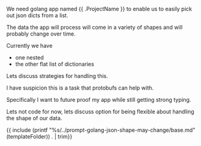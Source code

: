 We need golang app named {{ .ProjectName }} to enable us to easily pick out json dicts from a list.

The data the app will process will come in a variety of shapes and will probably change over time.

Currently we have

- one nested
- the other flat list of dictionaries

Lets discuss strategies for handling this.

I have suspicion this is a task that protobufs can help with.

Specifically I want to future proof my app while still getting strong typing.

Lets not code for now, lets discuss option for being flexible about handling the shape of our data.

{{ include (printf "%s/../prompt-golang-json-shape-may-change/base.md" (templateFolder)) . | trim}}
